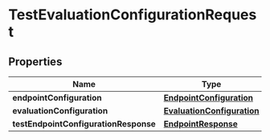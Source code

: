 
# TestEvaluationConfigurationRequest

## Properties
Name | Type | Description | Notes
------------ | ------------- | ------------- | -------------
**endpointConfiguration** | [**EndpointConfiguration**](EndpointConfiguration.md) |  |  [optional]
**evaluationConfiguration** | [**EvaluationConfiguration**](EvaluationConfiguration.md) |  |  [optional]
**testEndpointConfigurationResponse** | [**EndpointResponse**](EndpointResponse.md) |  |  [optional]



